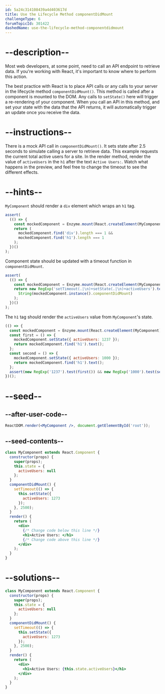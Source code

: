 ```yaml
---
id: 5a24c314108439a4d403617d
title: Use the Lifecycle Method componentDidMount
challengeType: 6
forumTopicId: 301422
dashedName: use-the-lifecycle-method-componentdidmount
---
```


# --description--

Most web developers, at some point, need to call an API endpoint to retrieve data. If you're working with React, it's important to know where to perform this action.

The best practice with React is to place API calls or any calls to your server in the lifecycle method `componentDidMount()`. This method is called after a component is mounted to the DOM. Any calls to `setState()` here will trigger a re-rendering of your component. When you call an API in this method, and set your state with the data that the API returns, it will automatically trigger an update once you receive the data.

# --instructions--

There is a mock API call in `componentDidMount()`. It sets state after 2.5 seconds to simulate calling a server to retrieve data. This example requests the current total active users for a site. In the render method, render the value of `activeUsers` in the `h1` after the text `Active Users:`. Watch what happens in the preview, and feel free to change the timeout to see the different effects.

# --hints--

`MyComponent` should render a `div` element which wraps an `h1` tag.

```js
assert(
  (() => {
    const mockedComponent = Enzyme.mount(React.createElement(MyComponent));
    return (
      mockedComponent.find('div').length === 1 &&
      mockedComponent.find('h1').length === 1
    );
  })()
);
```

Component state should be updated with a timeout function in `componentDidMount`.

```js
assert(
  (() => {
    const mockedComponent = Enzyme.mount(React.createElement(MyComponent));
    return new RegExp('setTimeout(.|\n)+setState(.|\n)+activeUsers').test(
      String(mockedComponent.instance().componentDidMount)
    );
  })()
);
```

The `h1` tag should render the `activeUsers` value from `MyComponent`'s state.

```js
(() => {
  const mockedComponent = Enzyme.mount(React.createElement(MyComponent));
  const first = () => {
    mockedComponent.setState({ activeUsers: 1237 });
    return mockedComponent.find('h1').text();
  };
  const second = () => {
    mockedComponent.setState({ activeUsers: 1000 });
    return mockedComponent.find('h1').text();
  };
  assert(new RegExp('1237').test(first()) && new RegExp('1000').test(second()));
})();
```

# --seed--

## --after-user-code--

```jsx
ReactDOM.render(<MyComponent />, document.getElementById('root'));
```

## --seed-contents--

```jsx
class MyComponent extends React.Component {
  constructor(props) {
    super(props);
    this.state = {
      activeUsers: null
    };
  }
  componentDidMount() {
    setTimeout(() => {
      this.setState({
        activeUsers: 1273
      });
    }, 2500);
  }
  render() {
    return (
      <div>
        {/* Change code below this line */}
        <h1>Active Users: </h1>
        {/* Change code above this line */}
      </div>
    );
  }
}
```

# --solutions--

```jsx
class MyComponent extends React.Component {
  constructor(props) {
    super(props);
    this.state = {
      activeUsers: null
    };
  }
  componentDidMount() {
    setTimeout(() => {
      this.setState({
        activeUsers: 1273
      });
    }, 2500);
  }
  render() {
    return (
      <div>
        <h1>Active Users: {this.state.activeUsers}</h1>
      </div>
    );
  }
}
```